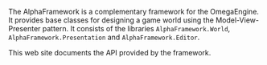 The AlphaFramework is a complementary framework for the OmegaEngine. It provides base classes for designing a game world using the Model-View-Presenter pattern. It consists of the libraries `AlphaFramework.World`, `AlphaFramework.Presentation` and `AlphaFramework.Editor`.

This web site documents the API provided by the framework.
